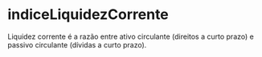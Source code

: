 # indiceLiquidezCorrente
Liquidez corrente é a razão entre ativo circulante (direitos a curto prazo) e passivo circulante (dívidas a curto prazo).
